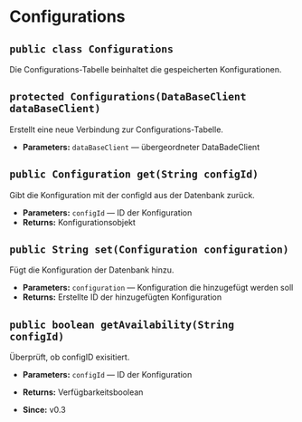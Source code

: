 # Configurations


## `public class Configurations`

Die Configurations-Tabelle beinhaltet die gespeicherten Konfigurationen.

## `protected Configurations(DataBaseClient dataBaseClient)`

Erstellt eine neue Verbindung zur Configurations-Tabelle.

 * **Parameters:** `dataBaseClient` — übergeordneter DataBadeClient

## `public Configuration get(String configId)`

Gibt die Konfiguration mit der configId aus der Datenbank zurück.

 * **Parameters:** `configId` — ID der Konfiguration
 * **Returns:** Konfigurationsobjekt

## `public String set(Configuration configuration)`

Fügt die Konfiguration der Datenbank hinzu.

 * **Parameters:** `configuration` — Konfiguration die hinzugefügt werden soll
 * **Returns:** Erstellte ID der hinzugefügten Konfiguration

## `public boolean getAvailability(String configId)`

Überprüft, ob configID exisitiert.

 * **Parameters:** `configId` — ID der Konfiguration
 * **Returns:** Verfügbarkeitsboolean

     <p>
 * **Since:** v0.3
